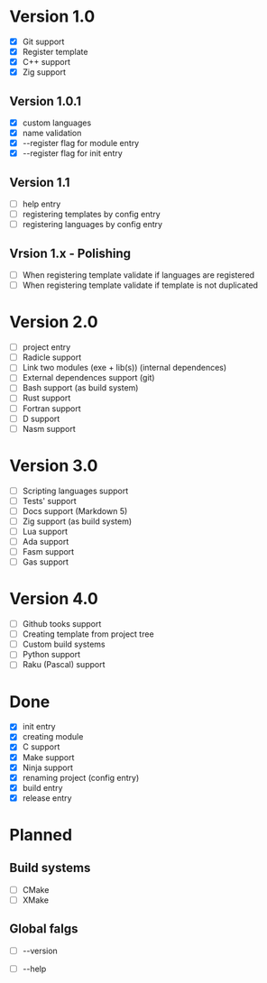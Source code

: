 # Version 1.0
 - [x] Git support
 - [x] Register template
 - [x] C++ support
 - [x] Zig support

## Version 1.0.1
 - [x] custom languages
 - [x] name validation
 - [x] --register flag for module entry
 - [x] --register flag for init entry

## Version 1.1
 - [ ] help entry
 - [ ] registering templates by config entry
 - [ ] registering languages by config entry

## Vrsion 1.x - Polishing
 - [ ] When registering template validate if languages are registered
 - [ ] When registering template validate if template is not duplicated

# Version 2.0
 - [ ] project entry
 - [ ] Radicle support
 - [ ] Link two modules (exe + lib(s)) (internal dependences)
 - [ ] External dependences support (git)
 - [ ] Bash support (as build system)
 - [ ] Rust support
 - [ ] Fortran support
 - [ ] D support
 - [ ] Nasm support

# Version 3.0
 - [ ] Scripting languages support
 - [ ] Tests' support
 - [ ] Docs support (Markdown 5)
 - [ ] Zig support (as build system)
 - [ ] Lua support
 - [ ] Ada support
 - [ ] Fasm support
 - [ ] Gas support

# Version 4.0
 - [ ] Github tooks support
 - [ ] Creating template from project tree
 - [ ] Custom build systems
 - [ ] Python support
 - [ ] Raku (Pascal) support

# Done
 - [x] init entry
 - [x] creating module
 - [x] C support
 - [x] Make support
 - [x] Ninja support
 - [x] renaming project (config entry)
 - [x] build entry
 - [x] release entry

# Planned 

## Build systems
 - [ ] CMake
 - [ ] XMake

## Global falgs
 - [ ] --version
 - [ ] --help


